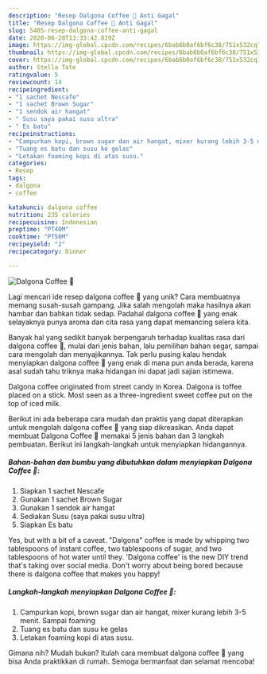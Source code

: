 ```yaml
---
description: "Resep Dalgona Coffee 🥤 Anti Gagal"
title: "Resep Dalgona Coffee 🥤 Anti Gagal"
slug: 5405-resep-dalgona-coffee-anti-gagal
date: 2020-06-28T13:33:42.819Z
image: https://img-global.cpcdn.com/recipes/6bab6b0af6bf6c38/751x532cq70/dalgona-coffee-🥤-foto-resep-utama.jpg
thumbnail: https://img-global.cpcdn.com/recipes/6bab6b0af6bf6c38/751x532cq70/dalgona-coffee-🥤-foto-resep-utama.jpg
cover: https://img-global.cpcdn.com/recipes/6bab6b0af6bf6c38/751x532cq70/dalgona-coffee-🥤-foto-resep-utama.jpg
author: Stella Tate
ratingvalue: 5
reviewcount: 14
recipeingredient:
- "1 sachet Nescafe"
- "1 sachet Brown Sugar"
- "1 sendok air hangat"
- " Susu saya pakai susu ultra"
- " Es batu"
recipeinstructions:
- "Campurkan kopi, brown sugar dan air hangat, mixer kurang lebih 3-5 menit. Sampai foaming"
- "Tuang es batu dan susu ke gelas"
- "Letakan foaming kopi di atas susu."
categories:
- Resep
tags:
- dalgona
- coffee

katakunci: dalgona coffee 
nutrition: 235 calories
recipecuisine: Indonesian
preptime: "PT40M"
cooktime: "PT50M"
recipeyield: "2"
recipecategory: Dinner

---
```



![Dalgona Coffee 🥤](https://img-global.cpcdn.com/recipes/6bab6b0af6bf6c38/751x532cq70/dalgona-coffee-🥤-foto-resep-utama.jpg)

Lagi mencari ide resep dalgona coffee 🥤 yang unik? Cara membuatnya memang susah-susah gampang. Jika salah mengolah maka hasilnya akan hambar dan bahkan tidak sedap. Padahal dalgona coffee 🥤 yang enak selayaknya punya aroma dan cita rasa yang dapat memancing selera kita.

Banyak hal yang sedikit banyak berpengaruh terhadap kualitas rasa dari dalgona coffee 🥤, mulai dari jenis bahan, lalu pemilihan bahan segar, sampai cara mengolah dan menyajikannya. Tak perlu pusing kalau hendak menyiapkan dalgona coffee 🥤 yang enak di mana pun anda berada, karena asal sudah tahu triknya maka hidangan ini dapat jadi sajian istimewa.

Dalgona coffee originated from street candy in Korea. Dalgona is toffee placed on a stick. Most seen as a three-ingredient sweet coffee put on the top of iced milk.


Berikut ini ada beberapa cara mudah dan praktis yang dapat diterapkan untuk mengolah dalgona coffee 🥤 yang siap dikreasikan. Anda dapat membuat Dalgona Coffee 🥤 memakai 5 jenis bahan dan 3 langkah pembuatan. Berikut ini langkah-langkah untuk menyiapkan hidangannya.

<!--inarticleads1-->

##### Bahan-bahan dan bumbu yang dibutuhkan dalam menyiapkan Dalgona Coffee 🥤:

1. Siapkan 1 sachet Nescafe
1. Gunakan 1 sachet Brown Sugar
1. Gunakan 1 sendok air hangat
1. Sediakan  Susu (saya pakai susu ultra)
1. Siapkan  Es batu


Yes, but with a bit of a caveat. &#34;Dalgona&#34; coffee is made by whipping two tablespoons of instant coffee, two tablespoons of sugar, and two tablespoons of hot water until they. &#39;Dalgona coffee&#39; is the new DIY trend that&#39;s taking over social media. Don&#39;t worry about being bored because there is dalgona coffee that makes you happy! 

<!--inarticleads2-->

##### Langkah-langkah menyiapkan Dalgona Coffee 🥤:

1. Campurkan kopi, brown sugar dan air hangat, mixer kurang lebih 3-5 menit. Sampai foaming
1. Tuang es batu dan susu ke gelas
1. Letakan foaming kopi di atas susu.




Gimana nih? Mudah bukan? Itulah cara membuat dalgona coffee 🥤 yang bisa Anda praktikkan di rumah. Semoga bermanfaat dan selamat mencoba!
